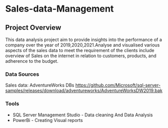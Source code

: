# Sales-data-Management

## Project Overview
This data analysis project aim to provide insights into the performance of a company over the year of 2019,2020,2021.Analyse and visualised various aspects of the sales data to meet the requirement of the clients include overview of Sales on the internet in relation to customers, products, and adherence to the budget.

### Data Sources
Sales data: AdventureWorks DBs https://github.com/Microsoft/sql-server-samples/releases/download/adventureworks/AdventureWorksDW2019.bak

### Tools
- SQL Server Management Studio - Data cleaning And Data Analysis
- PowerBi - Creating Visual reports
